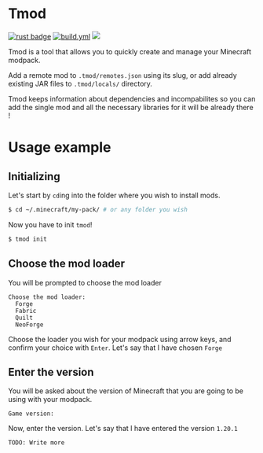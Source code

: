# Tmod

[![rust badge](https://img.shields.io/static/v1?label=Made%20with&message=Rust&logo=rust&labelColor=e82833&color=b11522)](https://www.rust-lang.org)
[![build.yml](https://github.com/bgdnrvsky/tmod/actions/workflows/rust.yml/badge.svg)](https://github.com/bgdnrvsky/tmod/actions/workflows/rust.yml)
![](https://tokei.rs/b1/github/bgdnrvsky/tmod)

Tmod is a tool that allows you to quickly create and manage your Minecraft modpack.

Add a remote mod to `.tmod/remotes.json` using its slug, or add already existing JAR files to `.tmod/locals/` directory.

Tmod keeps information about dependencies and incompabilites so you can add the single mod and all the necessary libraries for it will be already there !

# Usage example

## Initializing
Let's start by `cd`ing into the folder where you wish to install mods.

```sh
$ cd ~/.minecraft/my-pack/ # or any folder you wish
```

Now you have to init `tmod`!

```sh
$ tmod init
```

## Choose the mod loader
You will be prompted to choose the mod loader

```
Choose the mod loader:
  Forge
  Fabric
  Quilt
  NeoForge
```

Choose the loader you wish for your modpack using arrow keys, and confirm your choice with `Enter`. Let's say that I have chosen `Forge`

## Enter the version
You will be asked about the version of Minecraft that you are going to be using with your modpack.

`Game version:`

Now, enter the version. Let's say that I have entered the version `1.20.1`

`TODO: Write more`
